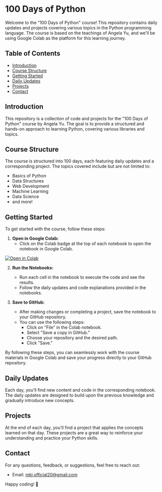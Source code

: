 # 100 Days of Python

Welcome to the "100 Days of Python" course! This repository contains daily updates and projects covering various topics in the Python programming language. The course is based on the teachings of Angela Yu, and we'll be using Google Colab as the platform for this learning journey.

## Table of Contents

- [Introduction](#introduction)
- [Course Structure](#course-structure)
- [Getting Started](#getting-started)
- [Daily Updates](#daily-updates)
- [Projects](#projects)
- [Contact](#contact)

## Introduction

This repository is a collection of code and projects for the "100 Days of Python" course by Angela Yu. The goal is to provide a structured and hands-on approach to learning Python, covering various libraries and topics.

## Course Structure

The course is structured into 100 days, each featuring daily updates and a corresponding project. The topics covered include but are not limited to:
- Basics of Python
- Data Structures
- Web Development
- Machine Learning
- Data Science
- and more!

## Getting Started

To get started with the course, follow these steps:

1. **Open in Google Colab:**
   - Click on the Colab badge at the top of each notebook to open the notebook in Google Colab.

[![Open in Colab](https://colab.research.google.com/assets/colab-badge.svg)](https://colab.research.google.com/your/github/repo/path/to/notebook.ipynb)

2. **Run the Notebooks:**
   - Run each cell in the notebook to execute the code and see the results.
   - Follow the daily updates and code explanations provided in the notebooks.

3. **Save to GitHub:**
   - After making changes or completing a project, save the notebook to your GitHub repository.
   - You can use the following steps:
       - Click on "File" in the Colab notebook.
       - Select "Save a copy in GitHub."
       - Choose your repository and the desired path.
       - Click "Save."

By following these steps, you can seamlessly work with the course materials in Google Colab and save your progress directly to your GitHub repository.


## Daily Updates

Each day, you'll find new content and code in the corresponding notebook. The daily updates are designed to build upon the previous knowledge and gradually introduce new concepts.

## Projects

At the end of each day, you'll find a project that applies the concepts learned on that day. These projects are a great way to reinforce your understanding and practice your Python skills.

## Contact

For any questions, feedback, or suggestions, feel free to reach out:
- Email: mkj.official20@gmail.com

Happy coding! 🚀
